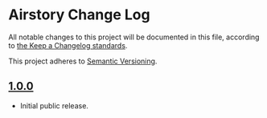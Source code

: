 # Airstory Change Log

All notable changes to this project will be documented in this file, according to [the Keep a Changelog standards](http://keepachangelog.com/).

This project adheres to [Semantic Versioning](http://semver.org/).


## [1.0.0]

* Initial public release.


[Unreleased]: https://github.com/liquidweb/airstory-wp/compare/master...develop
[1.0.0]: https://github.com/liquidweb/airstory-wp/releases/tag/v1.0.0
